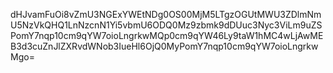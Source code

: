 dHJvamFuOi8vZmU3NGExYWEtNDg0OS00MjM5LTgzOGUtMWU3ZDlmNmU5NzVkQHQ1LnNzcnN1Yi5vbmU6ODQ0Mz9zbmk9dDUuc3Nyc3ViLm9uZSPomY7nqp10cm9qYW7oioLngrkwMQp0cm9qYW46Ly9taW1hMC4wLjAwMEB3d3cuZnJlZXRvdWNob3IueHl6OjQ0MyPomY7nqp10cm9qYW7oioLngrkwMgo=